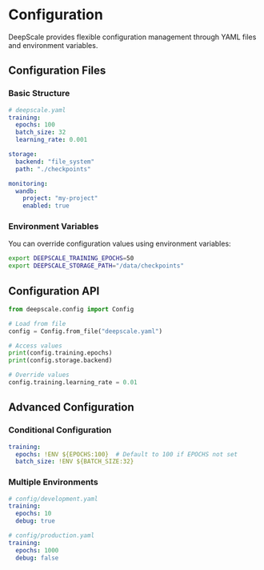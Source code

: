 # Configuration

DeepScale provides flexible configuration management through YAML files and environment variables.

## Configuration Files

### Basic Structure

```yaml
# deepscale.yaml
training:
  epochs: 100
  batch_size: 32
  learning_rate: 0.001

storage:
  backend: "file_system"
  path: "./checkpoints"

monitoring:
  wandb:
    project: "my-project"
    enabled: true
```

### Environment Variables

You can override configuration values using environment variables:

```bash
export DEEPSCALE_TRAINING_EPOCHS=50
export DEEPSCALE_STORAGE_PATH="/data/checkpoints"
```

## Configuration API

```python
from deepscale.config import Config

# Load from file
config = Config.from_file("deepscale.yaml")

# Access values
print(config.training.epochs)
print(config.storage.backend)

# Override values
config.training.learning_rate = 0.01
```

## Advanced Configuration

### Conditional Configuration

```yaml
training:
  epochs: !ENV ${EPOCHS:100}  # Default to 100 if EPOCHS not set
  batch_size: !ENV ${BATCH_SIZE:32}
```

### Multiple Environments

```yaml
# config/development.yaml
training:
  epochs: 10
  debug: true

# config/production.yaml
training:
  epochs: 1000
  debug: false
```